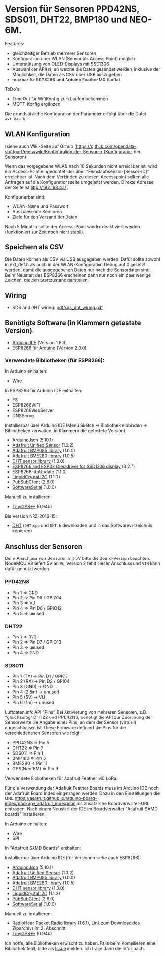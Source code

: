 # Version für Sensoren PPD42NS, SDS011, DHT22, BMP180 und NEO-6M.

Features:
* gleichzeitiger Betrieb mehrerer Sensoren
* Konfiguration über WLAN (Sensor als Access Point) möglich
* Unterstützung von OLED-Displays mit SSD1306
* Auswahl der API(s), an welche die Daten gesendet werden, inklusive der Möglichkeit, die Daten als CSV über USB auszugeben
* nutzbar für ESP8266 und Arduino Feather M0 (LoRa)

ToDo's:
* TimeOut für WifiKonfig zum Laufen bekommen
* MQTT-Konfig ergänzen

Die grundsätzliche Konfiguration der Parameter erfolgt über die Datei `ext_dev.h`.

## WLAN Konfiguration

(siehe auch Wiki-Seite auf Github [https://github.com/opendata-stuttgart/meta/wiki/Konfiguration-der-Sensoren](Konfiguration der Sensoren)

Wenn das vorgegebene WLAN nach 10 Sekunden nicht erreichbar ist, wird ein Access-Point eingerichtet, der über "Feinstaubsensor-\[Sensor-ID\]" erreichbar ist. Nach dem Verbinden zu diesem Accesspoint sollten alle Anfragen auf die Konfigurationsseite umgeleitet werden. Direkte Adresse der Seite ist http://192.168.4.1/ .

Konfigurierbar sind:
* WLAN-Name und Passwort
* Auszulesende Sensoren
* Ziele für den Versand der Daten

Nach 5 Minuten sollte der Access-Point wieder deaktiviert werden (funktioniert zur Zeit noch nicht stabil).


## Speichern als CSV

Die Daten können als CSV via USB ausgegeben werden. Dafür sollte sowohl in ext_def.h als auch in der WLAN-Konfiguration Debug auf 0 gesetzt werden, damit die ausgegebenen Daten nur noch die Sensordaten sind. Beim Neustart des ESP8266 erscheinen dann nur noch ein paar wenige Zeichen, die den Startzustand darstellen.

## Wiring

* SDS and DHT wiring: [pdf/sds_dht_wiring.pdf](pdf/sds_dht_wiring.pdf)

## Benötigte Software (in Klammern getestete Version):

* [Arduino IDE](https://www.arduino.cc/en/Main/Software)  (Version 1.8.3)
* [ESP8266 für Arduino](http://arduino.esp8266.com/stable/package_esp8266com_index.json) (Version 2.3.0)

### Verwendete Bibliotheken (für ESP8266):

In Arduino enthalten:
* Wire

In ESP8266 für Arduino IDE enthalten:
* FS
* ESP8266WiFi
* ESP8266WebServer
* DNSServer

Installierbar über Arduino IDE (Menü Sketch -> Bibliothek einbinden -> Bibliotheken verwalten, in Klammern die getestete Version):
* [ArduinoJson](https://github.com/bblanchon/ArduinoJson) (5.10.1)
* [Adafruit Unified Sensor](https://github.com/adafruit/Adafruit_Sensor) (1.0.2)
* [Adafruit BMP085 library](https://github.com/adafruit/Adafruit-BMP085-Library) (1.0.0)
* [Adafruit BME280 library](https://github.com/adafruit/Adafruit_BME280_Library) (1.0.5)
* [DHT sensor library](https://github.com/adafruit/DHT-sensor-library) (1.3.0)
* [ESP8266 and ESP32 Oled driver for SSD1306 display](https://github.com/squix78/esp8266-oled-ssd1306) (3.2.7)
* ESP8266httpUpdate (1.1.0)
* [LiquidCrystal I2C](https://github.com/marcoschwartz/LiquidCrystal_I2C) (1.1.2)
* [PubSubClient](http://pubsubclient.knolleary.net/) (2.6.0)
* [SoftwareSerial](https://github.com/plerup/espsoftwareserial) (1.0.0)

Manuell zu installieren:
* [TinyGPS++](http://arduiniana.org/libraries/tinygpsplus/) (0.94b)


Bis Version NRZ-2016-15:
* [DHT](https://github.com/adafruit/DHT-sensor-library)
  (`DHT.cpp` und `DHT.h` downloaden und in das Softwareverzeichnis kopieren)


## Anschluss der Sensoren

Beim Anschluss von Sensoren mit 5V bitte die Board-Version beachten. NodeMCU v3 liefert 5V an `VU`, Version 2 fehlt dieser Anschluss und `VIN` kann dafür genutzt werden.

### PPD42NS
* Pin 1 => GND
* Pin 2 => Pin D5 / GPIO14
* Pin 3 => VU
* Pin 4 => Pin D6 / GPIO12
* Pin 5 => unused

### DHT22
* Pin 1 => 3V3
* Pin 2 => Pin D7 / GPIO13
* Pin 3 => unused
* Pin 4 => GND

### SDS011
* Pin 1 (TX)   -> Pin D1 / GPIO5
* Pin 2 (RX)   -> Pin D2 / GPIO4
* Pin 3 (GND)  -> GND
* Pin 4 (2.5m) -> unused
* Pin 5 (5V)   -> VU
* Pin 6 (1m)   -> unused


Luftdaten.info API "Pins"
Bei Aktivierung von mehreren Sensoren, z.B. "gleichzeitig" DHT22 und PPD42NS, benötigt die API zur Zuordnung der Sensorwerte die Angabe eines Pins, an dem der Sensor (virtuell) angeschlossen ist.
Diese Firmware definiert die Pins für die verschiedenenen Sensoren wie folgt:
* PPD42NS => Pin 5
* DHT22 => Pin 7
* SDS011 => Pin 1
* BMP180 => Pin 3
* BME280 => Pin 11
* GPS(Neo-6M) => Pin 9


Verwendete Bibliotheken für Adafruit Feather M0 LoRa:

Für die Verwendung der Adafruit Feather Boards muss im Arduino IDE noch der Adafruit Board Index eingetragen werden. Dazu in den Einstellungen die URL
https://adafruit.github.io/arduino-board-index/package_adafruit_index.json als zusätzliche Boardverwalter-URL eintragen. Nach einem Neustart der IDE im Boardverwalter "Adafruit SAMD boards" installieren.

In Arduino enthalten:
* Wire
* SPI

In "Adafruit SAMD Boards" enthalten:


Installierbar über Arduino IDE (für Versionen siehe auch ESP8266):
* [ArduinoJson](https://github.com/bblanchon/ArduinoJson) (5.10.1)
* [Adafruit Unified Sensor](https://github.com/adafruit/Adafruit_Sensor) (1.0.2)
* [Adafruit BMP085 library](https://github.com/adafruit/Adafruit-BMP085-Library) (1.0.0)
* [Adafruit BME280 library](https://github.com/adafruit/Adafruit_BME280_Library) (1.0.5)
* [DHT sensor library](https://github.com/adafruit/DHT-sensor-library) (1.3.0)
* [LiquidCrystal I2C](https://github.com/marcoschwartz/LiquidCrystal_I2C) (1.1.2)
* [PubSubClient](http://pubsubclient.knolleary.net/) (2.6.0)
* [SoftwareSerial](https://github.com/plerup/espsoftwareserial) (1.0.0)

Manuell zu installieren:
* [RadioHead Packet Radio library](http://www.airspayce.com/mikem/arduino/RadioHead/) (1.6.1), Link zum Download des Ziparchivs im 2. Abschnitt
* [TinyGPS++](http://arduiniana.org/libraries/tinygpsplus/) (0.94b)

Ich hoffe, alle Bibliotheken erwischt zu haben. Falls beim Kompilieren eine Bibliothek fehlt, bitte als [Issue](https://github.com/opendata-stuttgart/sensors-software/issues/) melden. Ich trage dann die Infos nach.
